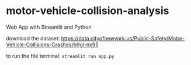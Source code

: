# motor-vehicle-collision-analysis
Web App with Streamlit and Python

download the dataset: https://data.cityofnewyork.us/Public-Safety/Motor-Vehicle-Collisions-Crashes/h9gi-nx95

to run the file 
terminal:
```streamlit run app.py```
